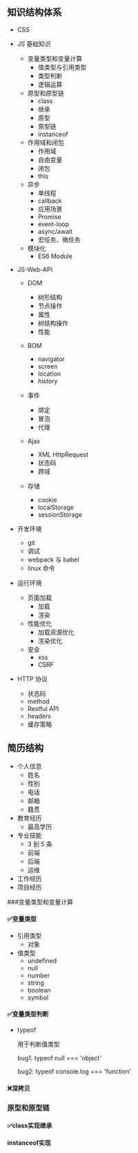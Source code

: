 ## 知识结构体系

-  CSS

- JS 基础知识

  - 变量类型和变量计算
    - 值类型与引用类型
    - 类型判断
    - 逻辑运算
  - 原型和原型链
    - class
    - 继承
    - 原型
    - 原型链
    - instanceof
  - 作用域和闭包
    - 作用域
    - 自由变量
    - 闭包
    - this
  - 异步
    - 单线程
    - callback
    - 应用场景
    - Promise
    - event-loop
    - async/await
    - 宏任务、微任务
  - 模块化
    - ES6 Module

- JS-Web-API

  - DOM
    - 树形结构
    - 节点操作
    - 属性
    - 树结构操作
    - 性能
  - BOM
    - navigator
    - screen
    - location
    - history

  - 事件
    - 绑定
    - 冒泡
    - 代理
  - Ajax
    - XML HttpRequest
    - 状态码
    - 跨域
  - 存储
    - cookie
    - localStorage
    - sessionStorage

- 开发环境

  - git
  - 调试
  - webpack 与 babel
  - linux 命令

- 运行环境

  - 页面加载
    - 加载
    - 渲染
  - 性能优化
    - 加载资源优化
    - 渲染优化
  - 安全
    - xss
    - CSRF

- HTTP 协议

  - 状态码
  - method
  - Restful API
  - headers
  - 缓存策略



## 简历结构

- 个人信息
  - 姓名
  - 性别
  - 电话
  - 邮箱
  - 籍贯
- 教育经历
  - 最高学历
- 专业技能
  - 3 到 5 条
  - 前端
  - 后端
  - 运维
- 工作经历
- 项目经历





###变量类型和变量计算

#### ✅变量类型

- 引用类型
  - 对象
- 值类型
  - undefined
  - null
  - number
  - string
  - boolean
  - symbol

#### ✅变量类型判断

- typeof

  用于判断值类型

  bug1: typeof null === 'object'

  bug2: typeof console.log === 'function'

#### ❌深拷贝



### 原型和原型链

#### ✅class实现继承

#### instanceof实现





















